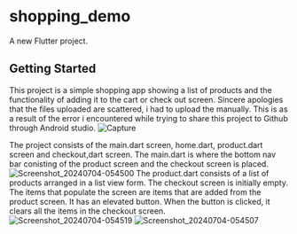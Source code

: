 # shopping_demo

A new Flutter project.

## Getting Started

This project is a simple shopping app showing a list of products and the functionality of adding it to the cart or check out screen.
Sincere apologies that the files uploaded are scattered, i had to upload the manually. This is as a result of the error i encountered while trying to share this project to Github through Android studio. 
![Capture](https://github.com/Ab-Jon/shopping-demo/assets/89059511/b9e9073a-5dbe-4f14-850d-2377baa793d2)

The project consists of the main.dart screen, home.dart, product.dart screen and checkout,dart screen.
The main.dart is where the bottom nav bar conisting of the product screen and the checkout screen is placed.
![Screenshot_20240704-054500](https://github.com/Ab-Jon/shopping-demo/assets/89059511/26ca32f4-3233-4722-a329-b7539e837833)
The product.dart consists of a list of products arranged in a list view form.
The checkout screen is initially empty. The items that populate the screen are items that are added from the product screen. It has an elevated button. When the button is clicked, it clears all the items in the checkout screen.
![Screenshot_20240704-054519](https://github.com/Ab-Jon/shopping-demo/assets/89059511/0372b17a-cced-48e2-a546-c0d19a711023)
![Screenshot_20240704-054507](https://github.com/Ab-Jon/shopping-demo/assets/89059511/cf191164-c2cc-4abd-b38b-b35ec3565ca1)



